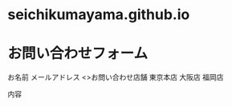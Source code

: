 # seichikumayama.github.io
<html>
<head>
<meta charset="UTF-8">
<title>お問い合わせフォーム　｜　架空の株式会社ダミー</title>
</head>
<body>
<h1>お問い合わせフォーム</h1>
お名前
メールアドレス
<>お問い合わせ店舗</>
東京本店
大阪店
福岡店



内容</body>
</html>